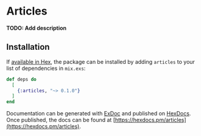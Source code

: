 # Articles

**TODO: Add description**

## Installation

If [available in Hex](https://hex.pm/docs/publish), the package can be installed
by adding `articles` to your list of dependencies in `mix.exs`:

```elixir
def deps do
  [
    {:articles, "~> 0.1.0"}
  ]
end
```

Documentation can be generated with [ExDoc](https://github.com/elixir-lang/ex_doc)
and published on [HexDocs](https://hexdocs.pm). Once published, the docs can
be found at [https://hexdocs.pm/articles](https://hexdocs.pm/articles).

